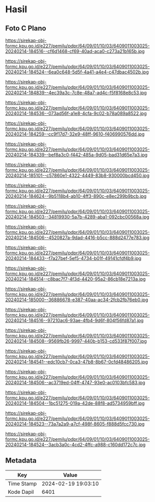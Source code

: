 # Hasil

## Foto C Plano

https://sirekap-obj-formc.kpu.go.id/e227/pemilu/pdpr/64/09/01/10/03/6409011003025-20240214-184516--cf6d1468-cf69-40ad-aca0-c273a21b165b.jpg

https://sirekap-obj-formc.kpu.go.id/e227/pemilu/pdpr/64/09/01/10/03/6409011003025-20240214-184524--6ea0c648-5d5f-4a41-a4e4-c47dbac4502b.jpg

https://sirekap-obj-formc.kpu.go.id/e227/pemilu/pdpr/64/09/01/10/03/6409011003025-20240214-184839--4ec39a3c-7c8e-48a7-ad4c-f5f8168e8c53.jpg

https://sirekap-obj-formc.kpu.go.id/e227/pemilu/pdpr/64/09/01/10/03/6409011003025-20240214-184536--073ad56f-a1e8-4cfa-9c02-b78a089a8522.jpg

https://sirekap-obj-formc.kpu.go.id/e227/pemilu/pdpr/64/09/01/10/03/6409011003025-20240214-184259--cc9f17d7-32e9-48ff-9610-f406990576dd.jpg

https://sirekap-obj-formc.kpu.go.id/e227/pemilu/pdpr/64/09/01/10/03/6409011003025-20240214-184339--bef8a3c0-f442-485a-9d05-bad31d65e7a3.jpg

https://sirekap-obj-formc.kpu.go.id/e227/pemilu/pdpr/64/09/01/10/03/6409011003025-20240214-185101--c57860e1-4322-4449-83b8-930000bcd450.jpg

https://sirekap-obj-formc.kpu.go.id/e227/pemilu/pdpr/64/09/01/10/03/6409011003025-20240214-184624--9b5118b4-ab10-4ff3-890c-e8ec299b9bcb.jpg

https://sirekap-obj-formc.kpu.go.id/e227/pemilu/pdpr/64/09/01/10/03/6409011003025-20240214-184503--34819930-5a7b-4289-aba1-092cbc00568a.jpg

https://sirekap-obj-formc.kpu.go.id/e227/pemilu/pdpr/64/09/01/10/03/6409011003025-20240214-184506--4520827a-9dad-4416-b5cc-888d2477e783.jpg

https://sirekap-obj-formc.kpu.go.id/e227/pemilu/pdpr/64/09/01/10/03/6409011003025-20240214-184433--f7a27bef-5ef5-4734-b01f-49141cfdf4b9.jpg

https://sirekap-obj-formc.kpu.go.id/e227/pemilu/pdpr/64/09/01/10/03/6409011003025-20240214-184514--c8bac7f7-4f3d-4420-95a2-86cb18e7213a.jpg

https://sirekap-obj-formc.kpu.go.id/e227/pemilu/pdpr/64/09/01/10/03/6409011003025-20240214-185000--36886678-e387-40aa-ac34-2fcb2fb76eb0.jpg

https://sirekap-obj-formc.kpu.go.id/e227/pemilu/pdpr/64/09/01/10/03/6409011003025-20240214-184516--97210ac6-93ae-4fb4-9d6f-804f56fd87a1.jpg

https://sirekap-obj-formc.kpu.go.id/e227/pemilu/pdpr/64/09/01/10/03/6409011003025-20240214-184508--9569fb26-9997-440b-b153-cd533f87f007.jpg

https://sirekap-obj-formc.kpu.go.id/e227/pemilu/pdpr/64/09/01/10/03/6409011003025-20240214-184541--edc10cb7-0ca3-47b8-8b67-0cfd48486205.jpg

https://sirekap-obj-formc.kpu.go.id/e227/pemilu/pdpr/64/09/01/10/03/6409011003025-20240214-184506--ac3719ed-04ff-4747-93e0-ac0103bfc583.jpg

https://sirekap-obj-formc.kpu.go.id/e227/pemilu/pdpr/64/09/01/10/03/6409011003025-20240214-184504--1bc51275-019a-42de-88f8-ad5734959bff.jpg

https://sirekap-obj-formc.kpu.go.id/e227/pemilu/pdpr/64/09/01/10/03/6409011003025-20240214-184523--73a7a2a9-a7cf-498f-8605-f888d5fcc730.jpg

https://sirekap-obj-formc.kpu.go.id/e227/pemilu/pdpr/64/09/01/10/03/6409011003025-20240214-184524--3acb3a0c-4cd2-4ffc-a988-c160dd172c7c.jpg


## Metadata

| Key        | Value               |
| ---------- | ------------------- |
| Time Stamp | 2024-02-19 19:03:10 |
| Kode Dapil | 6401                |



